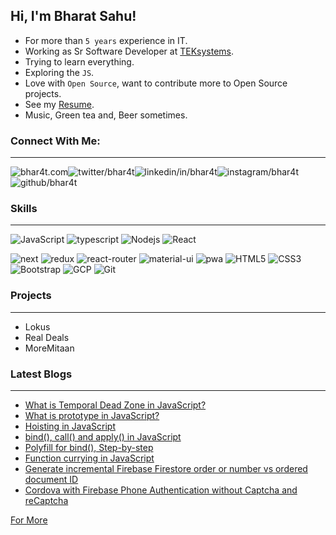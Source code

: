 ## Hi, I'm Bharat Sahu!

- For more than `5 years` experience in IT.
- Working as Sr Software Developer at [TEKsystems](https://github.com/orgs/Teksystems).
- Trying to learn everything.
- Exploring the `JS`.
- Love with `Open Source`, want to contribute more to Open Source projects.
- See my [Resume](https://bhar4t.com/resume).
- Music, Green tea and, Beer sometimes.

### Connect With Me:

---

[<img align="left" alt="bhar4t.com" src="https://raw.githubusercontent.com/bhar4t/bhar4t/4133bf88d87644ec961294177c08c1136acde5a2/images/link-2.svg" crossorigin />][website]

[<img align="left" alt="twitter/bhar4t" src="https://raw.githubusercontent.com/bhar4t/bhar4t/4133bf88d87644ec961294177c08c1136acde5a2/images/twitter.svg" crossorigin />][twitter]

[<img align="left" alt="linkedin/in/bhar4t" src="https://raw.githubusercontent.com/bhar4t/bhar4t/4133bf88d87644ec961294177c08c1136acde5a2/images/linkedin.svg" crossorigin />][linkedin]

[<img align="left" alt="instagram/bhar4t" src="https://raw.githubusercontent.com/bhar4t/bhar4t/4133bf88d87644ec961294177c08c1136acde5a2/images/instagram.svg" crossorigin />][instagram]

[<img align="left" alt="github/bhar4t" src="https://raw.githubusercontent.com/bhar4t/bhar4t/4133bf88d87644ec961294177c08c1136acde5a2/images/github.svg" crossorigin />][github]

<br/>

<br/>

### Skills

---

![JavaScript](https://img.shields.io/badge/-JavaScript-black?style=flat-square&logo=javascript)
![typescript](https://img.shields.io/badge/TypeScript-3178C6?style=flat-square&logo=typescript&logoColor=white)
![Nodejs](https://img.shields.io/badge/-Nodejs-black?style=flat-square&logo=Node.js)
![React](https://img.shields.io/badge/-React-black?style=flat-square&logo=react)

![next](https://img.shields.io/badge/Next-000000?style=flat-square&logo=nextdotjs&logoColor=FFFFFF)
![redux](https://img.shields.io/badge/Redux-593D88?style=flat-square&logo=redux&logoColor=white)
![react-router](https://img.shields.io/badge/React_Router-CA4245?style=flat-square&logo=react-router&logoColor=white)
![material-ui](https://img.shields.io/badge/Material_UI-0081CB?style=flat-square&logo=mui&logoColor=white)
![pwa](https://img.shields.io/badge/Progressive_Web_App-4285F4?style=flat-square&logo=googlechrome&logoColor=white)
![HTML5](https://img.shields.io/badge/-HTML5-E34F26?style=flat-square&logo=html5&logoColor=white)
![CSS3](https://img.shields.io/badge/-CSS3-1572B6?style=flat-square&logo=css3)
![Bootstrap](https://img.shields.io/badge/-Bootstrap-563D7C?style=flat-square&logo=bootstrap)
![GCP](https://img.shields.io/badge/-GCP-black?style=flat-square&logo=GCP)
![Git](https://img.shields.io/badge/-Git-black?style=flat-square&logo=git)

<!--
![BitBucket](https://img.shields.io/badge/-BitBucket-darkblue?style=flat-square&logo=bitbucket)
![jquery](https://img.shields.io/badge/jQuery-0769AD?style=flat-square&logo=jquery&logoColor=white)
![Vue](https://img.shields.io/badge/-Vuejs-black?style=flat-square&logo=Vue.js)
![MySQL](https://img.shields.io/badge/-MySQL-black?style=flat-square&logo=mysql)
![Heroku](https://img.shields.io/badge/-Heroku-430098?style=flat-square&logo=heroku)
![Amazon AWS](https://img.shields.io/badge/Amazon%20AWS-232F3E?style=flat-square&logo=amazon-aws)
![PostgreSQL](https://img.shields.io/badge/-PostgreSQL-336791?style=flat-square&logo=postgresql)
![storybook](https://img.shields.io/badge/storybook-FF4785?style=flat-square&logo=storybook&logoColor=white)
![PHP](https://img.shields.io/badge/-Php-black?style=flat-square&logo=Php)
![react](https://img.shields.io/badge/React-20232A?style=flat-square&logo=react&logoColor=61DAFB)
-->


### Projects

---

- Lokus
- Real Deals
- MoreMitaan

### Latest Blogs

---

- [What is Temporal Dead Zone in JavaScript?](https://bhar4t.com/articles/What-is-Temporal-Dead-Zone-in-JavaScript)
- [What is prototype in JavaScript?](https://bhar4t.com/articles/What-is-prototype-in-JavaScript)
- [Hoisting in JavaScript](https://bhar4t.com/articles/hoisting-in-JavaScript)
- [bind(), call() and apply() in JavaScript](<https://bhar4t.com/articles/bind()-call()-and-apply()-in-JavaScript>)
- [Polyfill for bind(), Step-by-step](<https://bhar4t.com/articles/Polyfill-for-bind()-step-by-step>)
- [Function currying in JavaScript](https://bhar4t.com/articles/Function-currying-in-JavaScript)
- [Generate incremental Firebase Firestore order or number vs ordered document ID](https://bhar4t.com/articles/Generate-incremental-Firebase-Firestore-order-or-number-vs-ordered-document-ID)
- [Cordova with Firebase Phone Authentication without Captcha and reCaptcha](https://bhar4t.com/articles/Cordova-with-Firebase-Phone-Authentication-without-Captcha-and-reCaptcha)

[For More](https://bhar4t.com/articles)

<br />

[website]: https://bhar4t.com/
[twitter]: https://twitter.com/bhar4t/
[linkedin]: https://www.linkedin.com/in/bhar4t/
[instagram]: https://www.instagram.com/bhar4t/
[github]: https://github.com/bhar4t/
